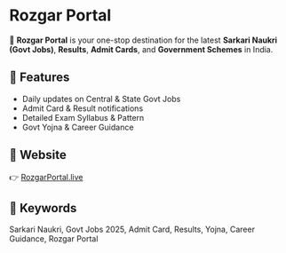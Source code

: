 # Rozgar Portal

🚀 **Rozgar Portal** is your one-stop destination for the latest **Sarkari Naukri (Govt Jobs)**, **Results**, **Admit Cards**, and **Government Schemes** in India.  

## 🌟 Features
- Daily updates on Central & State Govt Jobs  
- Admit Card & Result notifications  
- Detailed Exam Syllabus & Pattern  
- Govt Yojna & Career Guidance  

## 🔗 Website
👉 [RozgarPortal.live](https://rozgarportal.live)

## 📌 Keywords
Sarkari Naukri, Govt Jobs 2025, Admit Card, Results, Yojna, Career Guidance, Rozgar Portal
